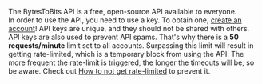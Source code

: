 The BytesToBits API is a free, open-source API available to everyone.  
In order to use the API, you need to use a key. To obtain one, [create an account](/login)! API keys are unique, and they should not be shared with others.  
API keys are also used to prevent API spams. That's why there is a **50 requests/minute** limit set to all accounts. Surpassing this limit will result in getting rate-limited, which is a temporary block from using the API. The more frequent the rate-limit is triggered, the longer the timeouts will be, so be aware.
Check out [How to not get rate-limited](/#rate-limits) to prevent it.